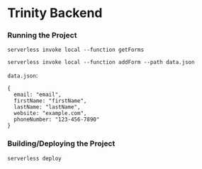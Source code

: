 # Trinity Backend

### Running the Project

`serverless invoke local --function getForms`

`serverless invoke local --function addForm --path data.json`

`data.json`:
```
{
  email: "email",
  firstName: "firstName",
  lastName: "lastName",
  website: "example.com",
  phoneNumber: "123-456-7890"
}
```
### Building/Deploying the Project

`serverless deploy`